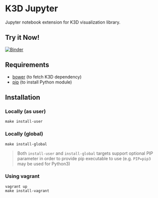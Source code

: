 # K3D Jupyter

Jupyter notebook extension for K3D visualization library.

## Try it Now!
[![Binder](http://mybinder.org/badge.svg)](http://mybinder.org/repo/K3D-tools/K3D-jupyter)

## Requirements

* [bower](http://bower.io/#install-bower) (to fetch K3D dependency)
* [pip](https://pypi.python.org/pypi/pip) (to install Python module)

## Installation

### Locally (as user)

```console
make install-user
```

### Locally (global)

```console
make install-global
```

> Both `install-user` and `install-global` targets support optional PIP parameter in order to provide pip executable to use (e.g. `PIP=pip3` may be used for Python3)

### Using vagrant

```console
vagrant up
make install-vagrant
```
